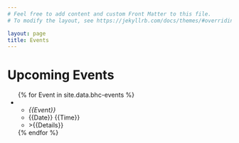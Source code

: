 ```yaml
---
# Feel free to add content and custom Front Matter to this file.
# To modify the layout, see https://jekyllrb.com/docs/themes/#overriding-theme-defaults

layout: page
title: Events
---
```


# Upcoming Events

<ul>
    {% for Event in site.data.bhc-events %}
    <li>
        <ul>
          <li><em>{{Event}}</em></li>
          <li>{{Date}} {{Time}}</li>
          <li>>{{Details}}</li>
        </ul>
   </li>
    {% endfor %}
</ul>

